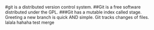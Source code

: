#git is a distributed version control system.
##Git is a free software distributed under the GPL.
###Git has a mutable index called stage.
Greeting a new branch is quick AND simple.
Git tracks changes of files.
lalala
hahaha
test merge